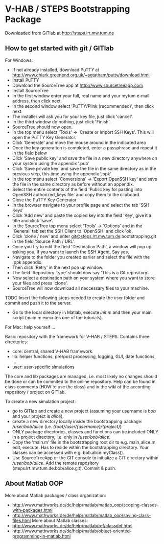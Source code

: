 V-HAB / STEPS Bootstrapping Package
===================================
Downloaded from GITlab at http://steps.lrt.mw.tum.de

How to get started with git / GITlab
-----------------------------
For Windows: 

* If not already installed, download PuTTY at http://www.chiark.greenend.org.uk/~sgtatham/putty/download.html
* Install PuTTY
* Download the SourceTree app at http://www.sourcetreeapp.com
* Install SourceTree
* In the first window enter your full, real name and your mytum e-mail address, then click next.
* In the second window select 'PuTTY/Plink (recommended)', then click next.
* The installer will ask you for your key file, just click 'cancel'.
* In the third window do nothing, just click 'Finish'.
* SourceTree should now open.
* In the top menu select 'Tools' -> 'Create or Import SSH Keys'. This will open the PuTTY Key Generator.
* Click 'Generate' and move the mouse around in the indicated area
* Once the key generation is completed, enter a passphrase and repeat it in the field below
* Click 'Save public key' and save the file in a new directory anywhere on your system using the appendix '.pub'
* Click 'Save private key' and save the file in the same directory as in the previous step, this time using the appendix '.ppk'
* In the top menu select 'Conversions' -> 'Export OpenSSH key' and save the file in the same directory as before without an appendix.
* Select the entire contents of the field 'Public key for pasting into OpenSSH authorized_keys file' and copy them to the clipboard. 
* Close the PuTTY Key Generator
* In the browser navigate to your profile page and select the tab 'SSH Keys'
* Click 'Add new' and paste the copied key into the field 'Key', give it a title and click 'save'.
* In the SourceTree top menu select 'Tools' -> 'Options' and in the 'General' tab set the SSH Client to 'OpenSSH' and click 'ok'.
* Click 'clone / new' and enter git@steps.lrt.mw.tum.de:bootstrapping.git in the field 'Source Path / URL'.
* Once you try to edit the field 'Destination Path', a window will pop up asking you, if you want to launch the SSH Agent. Say yes.
* Navigate to the folder you created earlier and select the file with the .ppk appendix.
* Then click 'Retry' in the next pop up window.
* The field 'Repository Type' should now say 'This is a Git repository'.
* Now select a destination path on your system where you want to store your files and press 'clone'.
* SourceTree will now download all neccessary files to your machine. 

TODO Insert the following steps needed to create the user folder and commit and push it to the server.

* Go to the local directory in Matlab, execute *init.m* and then your main script (main.m executes one of the tutorials).

For Mac: help yourself ...


Basic repository with the framework for V-HAB / STEPS. Contains three directories:
* core: central, shared V-HAB framework.
* lib: helper functions, pre/post processing, logging, GUI, date functions, ...
* user: user-specific simulations

The core and lib packages are managed, i.e. most likely no changes should be done or can be commited to the online repository. Help can be found in class comments (HOW to use the class) and in the wiki of the according repository / project on GITlab.

To create a new simulation project:
* go to GITlab and create a new project (assuming your username is *bob* and your project is *alice*).
* create a new directory locally inside the bootstrapping package: */user/bob/alice* (i.e. *{root}/user/{username}/{project}*)
* ONLY package directories, classes and functions can be included ONLY in a project directory, i.e. only in */user/bob/alice*.
* Copy the 'main.m' file in the bootstrapping root dir to e.g. main_alice.m, edit, execute. Has to reside within the bootstrapping directory. Your classes can be accessed with e.g. bob.alice.myClass().
* Use SourceTreeApp or the GIT console to initialize a GIT directory within */user/bob/alice*. Add the remote repository (steps.lrt.mw.tum.de:bob/alice.git). Commit & push.

About Matlab OOP
----------------
More about Matlab packages / class organization:
* http://www.mathworks.de/de/help/matlab/matlab_oop/scoping-classes-with-packages.html
* http://www.mathworks.de/de/help/matlab/matlab_oop/saving-class-files.html
More about Matlab classes:
* http://www.mathworks.de/de/help/matlab/ref/classdef.html
* http://www.mathworks.de/de/help/matlab/object-oriented-programming-in-matlab.html